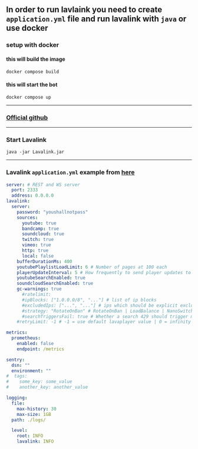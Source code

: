 ## In order to run lavlaink you need to create `application.yml` file and run lavalink with `java` or use docker

### setup with docker
#### this will build the image
````shell
docker compose build
````
#### this will start the bot
````shell
docker compose up
````

---


### [Official github](https://github.com/freyacodes/Lavalink)

***

### Start Lavalink

````shell
java -jar Lavalink.jar
````

---

### Lavalink `application.yml` example from [here](https://github.com/freyacodes/Lavalink/blob/master/LavalinkServer/application.yml.example)

````yaml
server: # REST and WS server
  port: 2333
  address: 0.0.0.0
lavalink:
  server:
    password: "youshallnotpass"
    sources:
      youtube: true
      bandcamp: true
      soundcloud: true
      twitch: true
      vimeo: true
      http: true
      local: false
    bufferDurationMs: 400
    youtubePlaylistLoadLimit: 6 # Number of pages at 100 each
    playerUpdateInterval: 5 # How frequently to send player updates to clients, in seconds
    youtubeSearchEnabled: true
    soundcloudSearchEnabled: true
    gc-warnings: true
      #ratelimit:
      #ipBlocks: ["1.0.0.0/8", "..."] # list of ip blocks
      #excludedIps: ["...", "..."] # ips which should be explicit excluded from usage by lavalink
      #strategy: "RotateOnBan" # RotateOnBan | LoadBalance | NanoSwitch | RotatingNanoSwitch
      #searchTriggersFail: true # Whether a search 429 should trigger marking the ip as failing
    #retryLimit: -1 # -1 = use default lavaplayer value | 0 = infinity | >0 = retry will happen this numbers times

metrics:
  prometheus:
    enabled: false
    endpoint: /metrics

sentry:
  dsn: ""
  environment: ""
#  tags:
#    some_key: some_value
#    another_key: another_value

logging:
  file:
    max-history: 30
    max-size: 1GB
  path: ./logs/

  level:
    root: INFO
    lavalink: INFO
````
